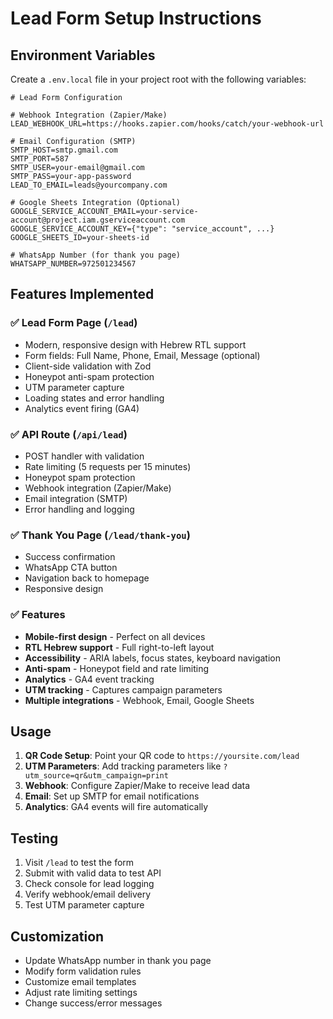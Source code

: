 # Lead Form Setup Instructions

## Environment Variables

Create a `.env.local` file in your project root with the following variables:

```env
# Lead Form Configuration

# Webhook Integration (Zapier/Make)
LEAD_WEBHOOK_URL=https://hooks.zapier.com/hooks/catch/your-webhook-url

# Email Configuration (SMTP)
SMTP_HOST=smtp.gmail.com
SMTP_PORT=587
SMTP_USER=your-email@gmail.com
SMTP_PASS=your-app-password
LEAD_TO_EMAIL=leads@yourcompany.com

# Google Sheets Integration (Optional)
GOOGLE_SERVICE_ACCOUNT_EMAIL=your-service-account@project.iam.gserviceaccount.com
GOOGLE_SERVICE_ACCOUNT_KEY={"type": "service_account", ...}
GOOGLE_SHEETS_ID=your-sheets-id

# WhatsApp Number (for thank you page)
WHATSAPP_NUMBER=972501234567
```

## Features Implemented

### ✅ Lead Form Page (`/lead`)
- Modern, responsive design with Hebrew RTL support
- Form fields: Full Name, Phone, Email, Message (optional)
- Client-side validation with Zod
- Honeypot anti-spam protection
- UTM parameter capture
- Loading states and error handling
- Analytics event firing (GA4)

### ✅ API Route (`/api/lead`)
- POST handler with validation
- Rate limiting (5 requests per 15 minutes)
- Honeypot spam protection
- Webhook integration (Zapier/Make)
- Email integration (SMTP)
- Error handling and logging

### ✅ Thank You Page (`/lead/thank-you`)
- Success confirmation
- WhatsApp CTA button
- Navigation back to homepage
- Responsive design

### ✅ Features
- **Mobile-first design** - Perfect on all devices
- **RTL Hebrew support** - Full right-to-left layout
- **Accessibility** - ARIA labels, focus states, keyboard navigation
- **Anti-spam** - Honeypot field and rate limiting
- **Analytics** - GA4 event tracking
- **UTM tracking** - Captures campaign parameters
- **Multiple integrations** - Webhook, Email, Google Sheets

## Usage

1. **QR Code Setup**: Point your QR code to `https://yoursite.com/lead`
2. **UTM Parameters**: Add tracking parameters like `?utm_source=qr&utm_campaign=print`
3. **Webhook**: Configure Zapier/Make to receive lead data
4. **Email**: Set up SMTP for email notifications
5. **Analytics**: GA4 events will fire automatically

## Testing

1. Visit `/lead` to test the form
2. Submit with valid data to test API
3. Check console for lead logging
4. Verify webhook/email delivery
5. Test UTM parameter capture

## Customization

- Update WhatsApp number in thank you page
- Modify form validation rules
- Customize email templates
- Adjust rate limiting settings
- Change success/error messages
